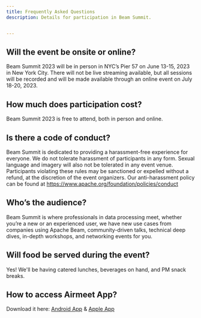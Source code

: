 ```yaml
---
title: Frequently Asked Questions
description: Details for participation in Beam Summit.


---
```


## Will the event be onsite or online?
Beam Summit 2023 will be in person in NYC’s Pier 57 on June 13-15, 2023 in New York City. There will not be live streaming available, but all sessions will be recorded and will be made available through an online event on July 18-20, 2023.

## How much does participation cost?

Beam Summit 2023 is free to attend, both in person and online.

## Is there a code of conduct?

Beam Summit is dedicated to providing a harassment-free experience for everyone. We do not tolerate harassment of participants in any form. Sexual language and imagery will also not be tolerated in any event venue. Participants violating these rules may be sanctioned or expelled without a refund, at the discretion of the event organizers. Our anti-harassment policy can be found at https://www.apache.org/foundation/policies/conduct

## Who’s the audience?

Beam Summit is where professionals in data processing meet, whether you’re a new or an experienced user, we have new use cases from companies using Apache Beam, community-driven talks, technical deep dives, in-depth workshops, and networking events for you.


## Will food be served during the event? 

Yes! We'll be having catered lunches, beverages on hand, and PM snack breaks.

## How to access Airmeet App?

Download it here: [Android App](https://play.google.com/store/apps/details?id=com.airmeet.airmeet&hl=en_US&gl=US&pli=1) & [Apple App](https://apps.apple.com/us/app/airmeet/id1531781129)